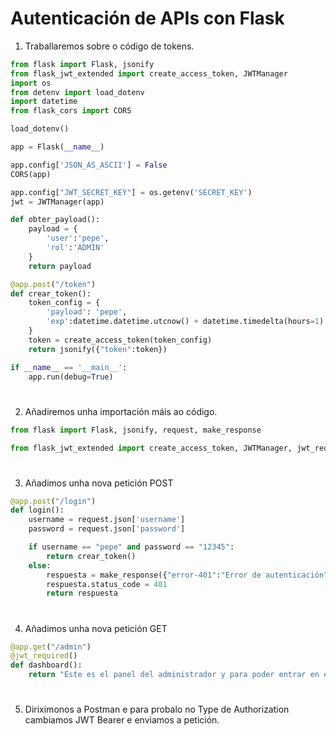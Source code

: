 # Autenticación de APIs con Flask

1. Traballaremos sobre o código de tokens. 
```python
from flask import Flask, jsonify
from flask_jwt_extended import create_access_token, JWTManager
import os
from detenv import load_dotenv
import datetime
from flask_cors import CORS

load_dotenv()

app = Flask(__name__)

app.config['JSON_AS_ASCII'] = False
CORS(app)

app.config["JWT_SECRET_KEY"] = os.getenv('SECRET_KEY')
jwt = JWTManager(app)

def obter_payload():
    payload = {
        'user':'pepe',
        'rol':'ADMIN'
    }
    return payload

@app.post("/token")
def crear_token():
    token_config = {
        'payload': 'pepe',
        'exp':datetime.datetime.utcnow() + datetime.timedelta(hours=1)
    }
    token = create_access_token(token_config)
    return jsonify({"token":token})

if __name__ == '__main__':
    app.run(debug=True) 
```
#
2. Añadiremos unha importación máis ao código.
```python
from flask import Flask, jsonify, request, make_response

from flask_jwt_extended import create_access_token, JWTManager, jwt_required
```
#
3. Añadimos unha nova petición POST
```python
@app.post("/login")
def login():
    username = request.json['username']
    password = request.json['password']

    if username == "pepe" and password == "12345":
        return crear_token()
    else:
        respuesta = make_response({"error-401":"Error de autenticación"})
        respuesta.status_code = 401
        return respuesta
```
#
4. Añadimos unha nova petición GET
```python
@app.get("/admin")
@jwt_required()
def dashboard():
    return "Este es el panel del administrador y para poder entrar en el voy a necesitar enviar un token por la cabecera de autenticacion"
```
#
5. Diriximonos a Postman e para probalo no Type de Authorization cambiamos JWT Bearer e enviamos a petición.